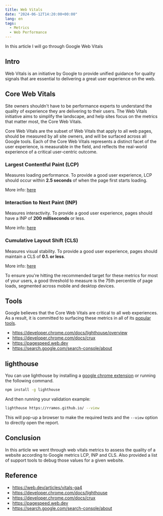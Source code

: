 ```yaml
---
title: Web Vitals
date: "2024-06-12T14:20:00+00:00"
lang: en
tags:
  - Metrics
  - Web Performance
---
```


In this article I will go through Google Web Vitals

## Intro ##

Web Vitals is an initiative by Google to provide unified guidance for quality signals that are essential to delivering a great user experience on the web.

## Core Web Vitals ##

Site owners shouldn't have to be performance experts to understand the quality of experience they are delivering to their users. The Web Vitals initiative aims to simplify the landscape, and help sites focus on the metrics that matter most, the Core Web Vitals.

Core Web Vitals are the subset of Web Vitals that apply to all web pages, should be measured by all site owners, and will be surfaced across all Google tools. Each of the Core Web Vitals represents a distinct facet of the user experience, is measurable in the field, and reflects the real-world experience of a critical user-centric outcome.

### Largest Contentful Paint (LCP) ###

Measures loading performance. To provide a good user experience, LCP should occur within **2.5 seconds** of when the page first starts loading.

More info: [here](https://web.dev/articles/lcp)

### Interaction to Next Paint (INP) ###

Measures interactivity. To provide a good user experience, pages should have a INP of **200 milliseconds** or less.

More info: [here](https://web.dev/articles/inp)  

### Cumulative Layout Shift (CLS) ###

Measures visual stability. To provide a good user experience, pages should maintain a CLS of **0.1. or less**.

More info: [here](https://web.dev/articles/cls)

To ensure you're hitting the recommended target for these metrics for most of your users, a good threshold to measure is the 75th percentile of page loads, segmented across mobile and desktop devices.

## Tools ##

Google believes that the Core Web Vitals are critical to all web experiences. As a result, it is committed to surfacing these metrics in all of its [popular tools](https://web.dev/articles/vitals-tools).

* <https://developer.chrome.com/docs/lighthouse/overview>
* <https://developer.chrome.com/docs/crux>
* <https://pagespeed.web.dev>
* <https://search.google.com/search-console/about>

## lighthouse ##

You can use lighthouse by installing a [google chrome extension](https://chromewebstore.google.com/detail/lighthouse/blipmdconlkpinefehnmjammfjpmpbjk) or running the following command.

```sh
npm install -g lighthouse
```

And then running your validation example:

```sh
lighthouse https://rramos.github.io/ --view
```

This will pop-up a browser to make the required tests and the `--view` option to directly open the report.

## Conclusion ##

In this article we went through web vitals metrics to assess the quality of a website according to Google metrics LCP, INP and CLS. Also provided a list of support tools to debug those values for a given website.

## Reference ##

* <https://web.dev/articles/vitals-ga4>
* <https://developer.chrome.com/docs/lighthouse>
* <https://developer.chrome.com/docs/crux>
* <https://pagespeed.web.dev>
* <https://search.google.com/search-console/about>
